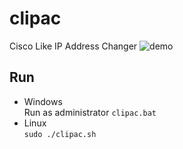 # clipac
Cisco Like IP Address Changer
![demo](https://user-images.githubusercontent.com/29778890/51610456-2cc5e900-1f60-11e9-954f-cf12156c8dfb.gif)

## Run
* Windows  
Run as administrator `clipac.bat`  
* Linux  
`sudo ./clipac.sh`
